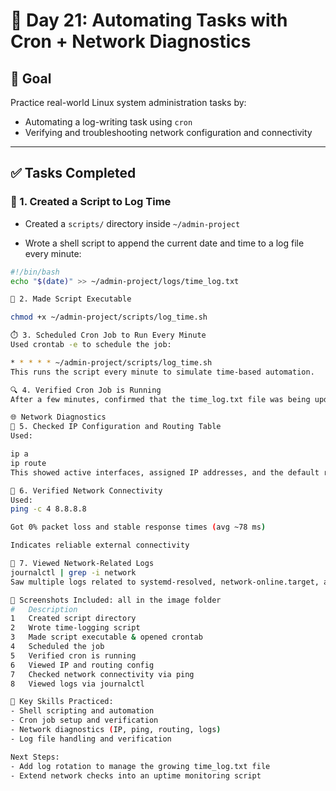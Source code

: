 # 📅 Day 21: Automating Tasks with Cron + Network Diagnostics

## 🎯 Goal
Practice real-world Linux system administration tasks by:
- Automating a log-writing task using `cron`
- Verifying and troubleshooting network configuration and connectivity

---

## ✅ Tasks Completed

### 📝 1. Created a Script to Log Time
- Created a `scripts/` directory inside `~/admin-project`

- Wrote a shell script to append the current date and time to a log file every minute:

```bash
#!/bin/bash
echo "$(date)" >> ~/admin-project/logs/time_log.txt

🔐 2. Made Script Executable

chmod +x ~/admin-project/scripts/log_time.sh

⏱️ 3. Scheduled Cron Job to Run Every Minute
Used crontab -e to schedule the job:

* * * * * ~/admin-project/scripts/log_time.sh
This runs the script every minute to simulate time-based automation.

🔍 4. Verified Cron Job is Running
After a few minutes, confirmed that the time_log.txt file was being updated every minute with new timestamps.

🌐 Network Diagnostics
📡 5. Checked IP Configuration and Routing Table
Used:

ip a
ip route
This showed active interfaces, assigned IP addresses, and the default route.

🔄 6. Verified Network Connectivity
Used:
ping -c 4 8.8.8.8

Got 0% packet loss and stable response times (avg ~78 ms)

Indicates reliable external connectivity

🧾 7. Viewed Network-Related Logs
journalctl | grep -i network
Saw multiple logs related to systemd-resolved, network-online.target, and others

📸 Screenshots Included: all in the image folder
#	Description
1	Created script directory
2	Wrote time-logging script
3	Made script executable & opened crontab
4	Scheduled the job
5	Verified cron is running
6	Viewed IP and routing config
7	Checked network connectivity via ping
8	Viewed logs via journalctl

🧠 Key Skills Practiced:
- Shell scripting and automation
- Cron job setup and verification
- Network diagnostics (IP, ping, routing, logs)
- Log file handling and verification

Next Steps:
- Add log rotation to manage the growing time_log.txt file
- Extend network checks into an uptime monitoring script

